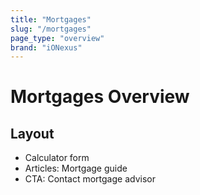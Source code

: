 ```yaml
---
title: "Mortgages"
slug: "/mortgages"
page_type: "overview"
brand: "iONexus"
---
```


# Mortgages Overview

## Layout
- Calculator form
- Articles: Mortgage guide
- CTA: Contact mortgage advisor
